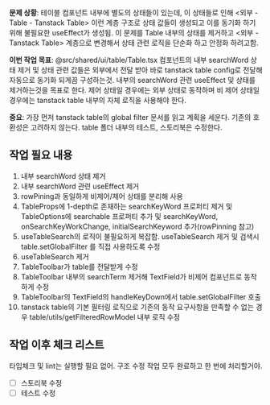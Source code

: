 **문제 상황**: 테이블 컴포넌트 내부에 별도의 상태들이 있는데, 이 상태들로 인해 <외부 - Table - Tanstack Table> 이런 계층 구조로 상태 값들이 생성되고 이를 동기화 하기 위해 불필요한 useEffect가 생성됨. 이 문제를 Table 내부의 상태를 제거하고 <외부 - Tanstack Table> 계층으로 변경해서 상태 관련 로직을 단순화 하고 안정화 하려고함.

**이번 작업 목표**: @src/shared/ui/table/Table.tsx 컴포넌트의 내부 searchWord 상태 제거 및 상태 관련 값들은 외부에서 전달 받아 바로 tanstack table config로 전달해 자동으로 동기화 되게끔 구성하는것. 내부의 searchWord 관련 useEffect 및 상태를 제거하는것을 목표로 한다. 제어 상태일 경우에는 외부 상태로 동작하며 비 제어 상태일 경우에는 tanstack table 내부의 자체 로직을 사용해야 한다.

**중요**: 가장 먼저 tanstack table의 global filter 문서를 읽고 계획을 세운다. 기존의 호환성은 고려하지 않는다. table 폴더 내부의 테스트, 스토리북은 수정한다.

## 작업 필요 내용

1. 내부 searchWord 상태 제거
2. 내부 searchWord 관련 useEffect 제거
3. rowPining과 동일하게 비제어/제어 상태를 분리해 사용
4. TableProps에 1-depth로 존재하는 searchKeyWord 프로퍼티 제거 및 TableOptions에 searchable 프로퍼티 추가 및 searchKeyWord, onSearchKeyWorkChange, initialSearchKeyword 추가(rowPinning 참고)
5. useTableSearch의 로직이 불필요하게 복잡함. useTableSearch 제거 및 검색시 table.setGlobalFilter 를 직접 사용하도록 수정 
6. useTableSearch 제거
7. TableToolbar가 table를 전달받게 수정
8. TableToolbar 내부의 searchTerm 제거해 TextField가 비제어 컴포넌트로 동작하게 수정
9. TableToolbar의 TextField의 handleKeyDown에서 table.setGlobalFilter 호출
10. tanstack table의 기본 필터링 로직으로 기존의 동작 요구사항을 만족할 수 없는 경우 table/utils/getFilteredRowModel 내부 로직 수정

## 작업 이후 체크 리스트
타입체크 및 lint는 실행할 필요 없어. 구조 수정 작업 모두 완료하고 한 번에 처리할거야.

- [ ] 스토리북 수정
- [ ] 테스트 수정